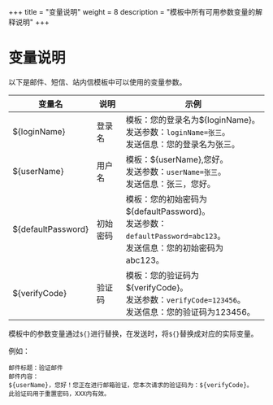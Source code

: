 +++
title = "变量说明"
weight = 8
description = "模板中所有可用参数变量的解释说明"
+++

# 变量说明

以下是邮件、短信、站内信模板中可以使用的变量参数。

| 变量名 | 说明 | 示例 |
| --- | --- | --- |
| ${loginName} | 登录名 | 模板：您的登录名为${loginName}。<br>发送参数：`loginName=张三`。<br>发送信息：您的登录名为张三。 |
| ${userName} | 用户名 | 模板：${userName},您好。<br>发送参数：`userName=张三`。<br>发送信息：张三，您好。 |
| ${defaultPassword} | 初始密码 | 模板：您的初始密码为${defaultPassword}。<br>发送参数：`defaultPassword=abc123`。<br>发送信息：您的初始密码为abc123。 |
| ${verifyCode} | 验证码 |  模板：您的验证码为${verifyCode}。<br>发送参数：`verifyCode=123456`。<br>发送信息：您的验证码为123456。 |

模板中的参数变量通过`${}`进行替换，在发送时，将`${}`替换成对应的实际变量。

例如：

    邮件标题：验证邮件
    邮件内容：
    ${userName}，您好！您正在进行邮箱验证，您本次请求的验证码为：${verifyCode}。
    此验证码用于重置密码，XXX内有效。